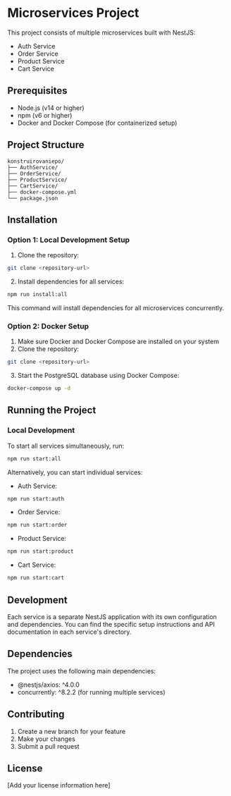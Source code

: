 # Microservices Project

This project consists of multiple microservices built with NestJS:
- Auth Service
- Order Service
- Product Service
- Cart Service

## Prerequisites

- Node.js (v14 or higher)
- npm (v6 or higher)
- Docker and Docker Compose (for containerized setup)

## Project Structure

```
konstruirovaniepo/
├── AuthService/
├── OrderService/
├── ProductService/
├── CartService/
├── docker-compose.yml
└── package.json
```

## Installation

### Option 1: Local Development Setup

1. Clone the repository:
```bash
git clone <repository-url>
```

2. Install dependencies for all services:
```bash
npm run install:all
```

This command will install dependencies for all microservices concurrently.

### Option 2: Docker Setup

1. Make sure Docker and Docker Compose are installed on your system
2. Clone the repository:
```bash
git clone <repository-url>

```

3. Start the PostgreSQL database using Docker Compose:
```bash
docker-compose up -d
```

## Running the Project

### Local Development

To start all services simultaneously, run:
```bash
npm run start:all
```

Alternatively, you can start individual services:

- Auth Service:
```bash
npm run start:auth
```

- Order Service:
```bash
npm run start:order
```

- Product Service:
```bash
npm run start:product
```

- Cart Service:
```bash
npm run start:cart
```

## Development

Each service is a separate NestJS application with its own configuration and dependencies. You can find the specific setup instructions and API documentation in each service's directory.

## Dependencies

The project uses the following main dependencies:
- @nestjs/axios: ^4.0.0
- concurrently: ^8.2.2 (for running multiple services)

## Contributing

1. Create a new branch for your feature
2. Make your changes
3. Submit a pull request

## License

[Add your license information here] 